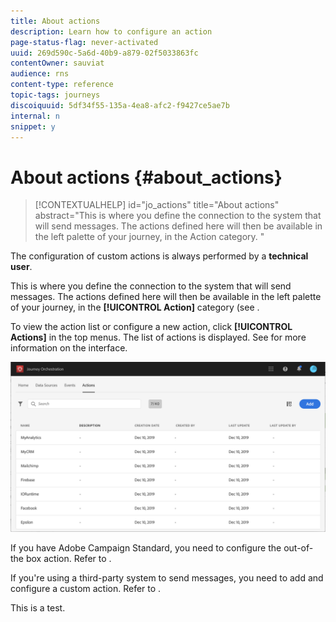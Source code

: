 ```yaml
---
title: About actions
description: Learn how to configure an action
page-status-flag: never-activated
uuid: 269d590c-5a6d-40b9-a879-02f5033863fc
contentOwner: sauviat
audience: rns
content-type: reference
topic-tags: journeys
discoiquuid: 5df34f55-135a-4ea8-afc2-f9427ce5ae7b
internal: n
snippet: y
---
```


# About actions {#about_actions}

>[!CONTEXTUALHELP]
>id="jo_actions"
>title="About actions"
>abstract="This is where you define the connection to the system that will send messages. The actions defined here will then be available in the left palette of your journey, in the Action category. "

The configuration of custom actions is always performed by a **technical user**.

This is where you define the connection to the system that will send messages. The actions defined here will then be available in the left palette of your journey, in the **[!UICONTROL Action]** category (see [](../building-journeys/about-action-activities.md).

To view the action list or configure a new action, click **[!UICONTROL Actions]** in the top menus. The list of actions is displayed. See [](../about/user-interface.md) for more information on the interface.

![](../assets/custom1.png)

If you have Adobe Campaign Standard, you need to configure the out-of-the box action. Refer to [](../action/working-with-adobe-campaign.md).

If you're using a third-party system to send messages, you need to add and configure a custom action. Refer to [](../action/about-custom-action-configuration.md).

This is a test.
